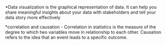 
*Data visualization is the graphical representation of data. It can help you share meaningful insights about your data with stakeholders and tell your data story more effectively

*correlation and causation - Correlation in statistics is the measure of the degree to which two variables move in relationship to each other. Causation refers to the idea that an event leads to a specific outcome.
